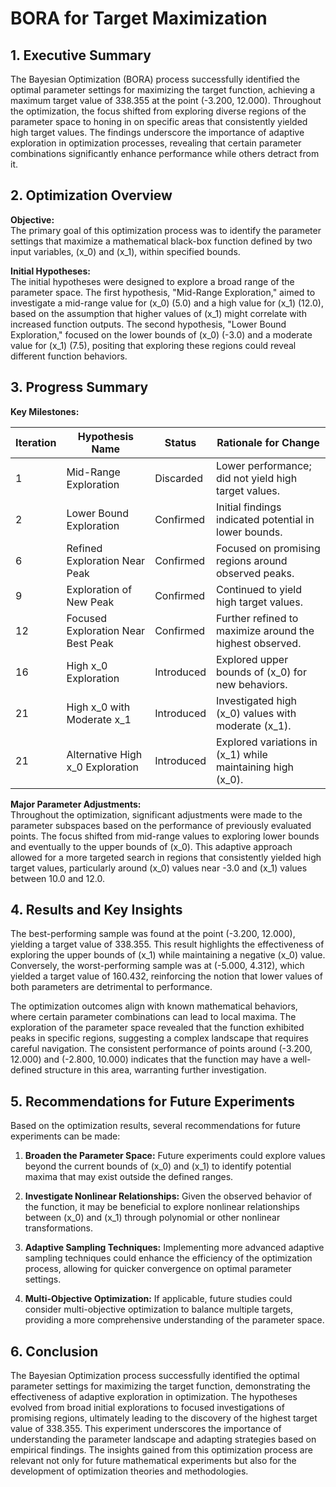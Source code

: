 # BORA for Target Maximization 

## 1. Executive Summary

The Bayesian Optimization (BORA) process successfully identified the optimal parameter settings for maximizing the target function, achieving a maximum target value of 338.355 at the point (-3.200, 12.000). Throughout the optimization, the focus shifted from exploring diverse regions of the parameter space to honing in on specific areas that consistently yielded high target values. The findings underscore the importance of adaptive exploration in optimization processes, revealing that certain parameter combinations significantly enhance performance while others detract from it.

## 2. Optimization Overview

**Objective:**  
The primary goal of this optimization process was to identify the parameter settings that maximize a mathematical black-box function defined by two input variables, \(x_0\) and \(x_1\), within specified bounds.

**Initial Hypotheses:**  
The initial hypotheses were designed to explore a broad range of the parameter space. The first hypothesis, "Mid-Range Exploration," aimed to investigate a mid-range value for \(x_0\) (5.0) and a high value for \(x_1\) (12.0), based on the assumption that higher values of \(x_1\) might correlate with increased function outputs. The second hypothesis, "Lower Bound Exploration," focused on the lower bounds of \(x_0\) (-3.0) and a moderate value for \(x_1\) (7.5), positing that exploring these regions could reveal different function behaviors.

## 3. Progress Summary

**Key Milestones:**

| Iteration | Hypothesis Name                     | Status         | Rationale for Change                                      |
|-----------|-------------------------------------|----------------|----------------------------------------------------------|
| 1         | Mid-Range Exploration               | Discarded      | Lower performance; did not yield high target values.     |
| 2         | Lower Bound Exploration             | Confirmed      | Initial findings indicated potential in lower bounds.    |
| 6         | Refined Exploration Near Peak       | Confirmed      | Focused on promising regions around observed peaks.      |
| 9         | Exploration of New Peak             | Confirmed      | Continued to yield high target values.                   |
| 12        | Focused Exploration Near Best Peak  | Confirmed      | Further refined to maximize around the highest observed.  |
| 16        | High x_0 Exploration                | Introduced     | Explored upper bounds of \(x_0\) for new behaviors.     |
| 21        | High x_0 with Moderate x_1         | Introduced     | Investigated high \(x_0\) values with moderate \(x_1\). |
| 21        | Alternative High x_0 Exploration    | Introduced     | Explored variations in \(x_1\) while maintaining high \(x_0\). |

**Major Parameter Adjustments:**  
Throughout the optimization, significant adjustments were made to the parameter subspaces based on the performance of previously evaluated points. The focus shifted from mid-range values to exploring lower bounds and eventually to the upper bounds of \(x_0\). This adaptive approach allowed for a more targeted search in regions that consistently yielded high target values, particularly around \(x_0\) values near -3.0 and \(x_1\) values between 10.0 and 12.0.

## 4. Results and Key Insights

The best-performing sample was found at the point (-3.200, 12.000), yielding a target value of 338.355. This result highlights the effectiveness of exploring the upper bounds of \(x_1\) while maintaining a negative \(x_0\) value. Conversely, the worst-performing sample was at (-5.000, 4.312), which yielded a target value of 160.432, reinforcing the notion that lower values of both parameters are detrimental to performance.

The optimization outcomes align with known mathematical behaviors, where certain parameter combinations can lead to local maxima. The exploration of the parameter space revealed that the function exhibited peaks in specific regions, suggesting a complex landscape that requires careful navigation. The consistent performance of points around (-3.200, 12.000) and (-2.800, 10.000) indicates that the function may have a well-defined structure in this area, warranting further investigation.

## 5. Recommendations for Future Experiments

Based on the optimization results, several recommendations for future experiments can be made:

1. **Broaden the Parameter Space:** Future experiments could explore values beyond the current bounds of \(x_0\) and \(x_1\) to identify potential maxima that may exist outside the defined ranges.

2. **Investigate Nonlinear Relationships:** Given the observed behavior of the function, it may be beneficial to explore nonlinear relationships between \(x_0\) and \(x_1\) through polynomial or other nonlinear transformations.

3. **Adaptive Sampling Techniques:** Implementing more advanced adaptive sampling techniques could enhance the efficiency of the optimization process, allowing for quicker convergence on optimal parameter settings.

4. **Multi-Objective Optimization:** If applicable, future studies could consider multi-objective optimization to balance multiple targets, providing a more comprehensive understanding of the parameter space.

## 6. Conclusion

The Bayesian Optimization process successfully identified the optimal parameter settings for maximizing the target function, demonstrating the effectiveness of adaptive exploration in optimization. The hypotheses evolved from broad initial explorations to focused investigations of promising regions, ultimately leading to the discovery of the highest target value of 338.355. This experiment underscores the importance of understanding the parameter landscape and adapting strategies based on empirical findings. The insights gained from this optimization process are relevant not only for future mathematical experiments but also for the development of optimization theories and methodologies.